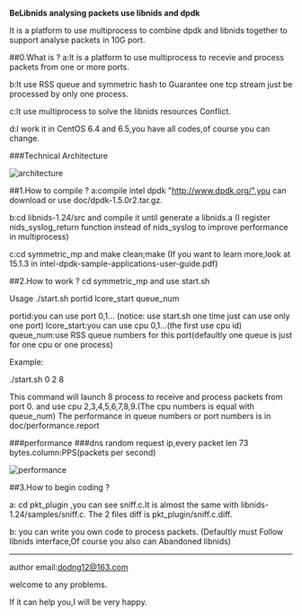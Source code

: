 __BeLibnids analysing packets use libnids and dpdk__

It is a platform to use multiprocess to combine dpdk and libnids together to support analyse packets in 10G port.

##0.What is ?
  a:It is a platform to use multiprocess to recevie and process packets from one or more ports.
  
  b:It use RSS queue and symmetric hash to Guarantee one tcp stream just be processed by only one process.
  
  c:It use multiprocess to solve the libnids resources Conflict.
  
  d:I work it in CentOS 6.4 and 6.5,you have all codes,of course you can change.
  
###Technical Architecture

![architecture](https://github.com/dodng/BeLibnids/blob/master/doc/Technical_Architecture.png)

##1.How to compile ?
  a:compile intel dpdk "http://www.dpdk.org/",you can download or use doc/dpdk-1.5.0r2.tar.gz.
  
  b:cd libnids-1.24/src and compile it until generate a libnids.a
  (I register nids_syslog_return function instead of nids_syslog to improve performance in multiprocess)
  
  c:cd symmetric_mp and make clean;make
  (If you want to learn more,look at 15.1.3 in intel-dpdk-sample-applications-user-guide.pdf)

##2.How to work ?
  cd symmetric_mp and use start.sh
  
  Usage ./start.sh portid lcore_start queue_num
  
  portid:you can use port 0,1... (notice: use start.sh one time just can use only one port)
  lcore_start:you can use cpu 0,1...(the first use cpu id)
  queue_num:use RSS queue numbers for this port(defaultly one queue is just for one cpu or one process)

  Example:
  
 ./start.sh 0 2 8
 
 This command will launch 8 process to receive and process packets from port 0.
 and use cpu 2,3,4,5,6,7,8,9.(The cpu numbers is equal with queue_num)
 The performance in queue numbers or port numbers is in doc/performance.report
 
###performance
###dns random request ip,every packet len 73 bytes.column:PPS(packets per second)

![performance](https://github.com/dodng/BeLibnids/blob/master/doc/performance.png)

##3.How to begin coding ?

  a: cd pkt_plugin ,you can see sniff.c.It is almost the same with libnids-1.24/samples/sniff.c.
  The 2 files diff is pkt_plugin/sniff.c.diff.
  
  b: you can write you own code to process packets.
  (Defaultly must Follow libnids interface,Of course you also can Abandoned libnids)

-----------------------------------------------------------

author email:dodng12@163.com

welcome to any problems.

If it can help you,I will be very happy.
